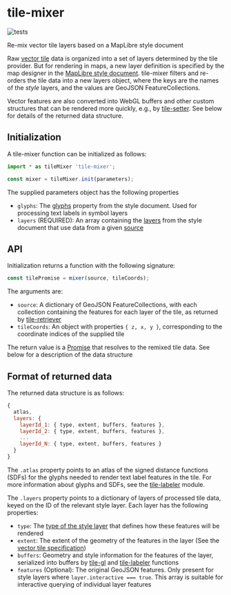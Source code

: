 # tile-mixer

![tests](https://github.com/GlobeletJS/tile-mixer/actions/workflows/node.js.yml/badge.svg)

Re-mix vector tile layers based on a MapLibre style document

Raw [vector tile][] data is organized into a set of layers determined by the
tile provider. But for rendering in maps, a new layer definition is specified
by the map designer in the [MapLibre style document][MapLibre]. tile-mixer 
filters and re-orders the tile data into a new layers object, where the keys
are the names of the *style* layers, and the values are GeoJSON 
FeatureCollections.

Vector features are also converted into WebGL buffers and other custom
structures that can be rendered more quickly, e.g., by [tile-setter][].
See below for details of the returned data structure.

[vector tile]: https://github.com/mapbox/vector-tile-spec
[GeoJSON]: https://en.wikipedia.org/wiki/GeoJSON
[MapLibre]: https://maplibre.org/maplibre-gl-js-docs/style-spec/
[tile-setter]: https://github.com/GlobeletJS/tile-setter

## Initialization
A tile-mixer function can be initialized as follows:
```javascript
import * as tileMixer 'tile-mixer';

const mixer = tileMixer.init(parameters);
```

The supplied parameters object has the following properties
- `glyphs`: The [glyphs][] property from the style document. Used for
  processing text labels in symbol layers
- `layers` (REQUIRED): An array containing the [layers][] from the style
  document that use data from a given [source][]

[glyphs]: https://maplibre.org/maplibre-gl-js-docs/style-spec/glyphs/
[layers]: https://maplibre.org/maplibre-gl-js-docs/style-spec/layers/
[source]: https://maplibre.org/maplibre-gl-js-docs/style-spec/sources/

## API
Initialization returns a function with the following signature:
```javascript
const tilePromise = mixer(source, tileCoords);
```

The arguments are:
- `source`: A dictionary of GeoJSON FeatureCollections, with each collection
  containing the features for each layer of the tile, as returned by
  [tile-retriever][]
- `tileCoords`: An object with properties `{ z, x, y }`, corresponding to the
  coordinate indices of the supplied tile

The return value is a [Promise][] that resolves to the remixed tile data.
See below for a description of the data structure

[tile-retriever]: https://github.com/GlobeletJS/tile-retriever
[Promise]: https://developer.mozilla.org/en-US/docs/Web/JavaScript/Reference/Global_Objects/Promise

## Format of returned data
The returned data structure is as follows:
```javascript
{
  atlas,
  layers: { 
    layerId_1: { type, extent, buffers, features },
    layerId_2: { type, extent, buffers, features },
    ...
    layerId_N: { type, extent, buffers, features }
  }
}
```

The `.atlas` property points to an atlas of the signed distance functions 
(SDFs) for the glyphs needed to render text label features in the tile. 
For more information about glyphs and SDFs, see the [tile-labeler][] module.

The `.layers` property points to a dictionary of layers of processed tile data,
keyed on the ID of the relevant style layer. Each layer has the following
properties:
- `type`: The [type of the style layer][styleType] that defines how these
  features will be rendered
- `extent`: The extent of the geometry of the features in the layer (See the
  [vector tile specification][vector tile])
- `buffers`: Geometry and style information for the features of the layer,
  serialized into buffers by [tile-gl][] and [tile-labeler][] functions
- `features` (Optional): The original GeoJSON features. Only present for
  style layers where `layer.interactive === true`. This array is suitable
  for interactive querying of individual layer features

[tile-labeler]: https://github.com/GlobeletJS/tile-labeler
[styleType]: https://maplibre.org/maplibre-gl-js-docs/style-spec/layers/#type
[tile-gl]: https://github.com/GlobeletJS/tile-gl
